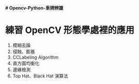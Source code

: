 __# Opencv-Python-車牌辨識__

# 練習 OpenCV 形態學處裡的應用
  1. 模糊去躁
  2. 侵蝕、膨脹
  3. CCLabeling Algorithm
  4. 直方圖均衡化
  5. 邊緣檢測
  6. Top Hat、Black Hat 演算法

